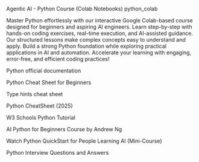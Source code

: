 Agentic AI - Python Course (Colab Notebooks)
python_colab

Master Python effortlessly with our interactive Google Colab-based course designed for beginners and aspiring AI engineers. Learn step-by-step with hands-on coding exercises, real-time execution, and AI-assisted guidance. Our structured lessons make complex concepts easy to understand and apply. Build a strong Python foundation while exploring practical applications in AI and automation. Accelerate your learning with engaging, error-free, and efficient coding practices!

Python official documentation

Python Cheat Sheet for Beginners

Type hints cheat sheet

Python CheatSheet (2025)

W3 Schools Python Tutorial

AI Python for Beginners Course by Andrew Ng

Watch Python QuickStart for People Learning AI (Mini-Course)

Python Interview Questions and Answers
